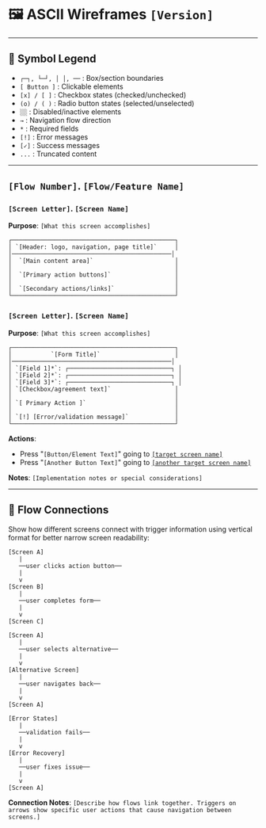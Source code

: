 # 🖼️ ASCII Wireframes `[Version]`

---

## 🔑 Symbol Legend

- `┌─┐, └─┘, │ │, ──` : Box/section boundaries
- `[ Button ]` : Clickable elements
- `[x] / [ ]` : Checkbox states (checked/unchecked)
- `(o) / ( )` : Radio button states (selected/unselected)
- `░░` : Disabled/inactive elements
- `→` : Navigation flow direction
- `*` : Required fields
- `[!]` : Error messages
- `[✓]` : Success messages
- `...` : Truncated content

---

## `[Flow Number]`. `[Flow/Feature Name]`

### `[Screen Letter]`. `[Screen Name]`

**Purpose**: `[What this screen accomplishes]`

```
┌──────────────────────────────────────────────┐
│ `[Header: logo, navigation, page title]`     │
│─────────────────────────────────────────────│
│  `[Main content area]`                       │
│                                              │
│  `[Primary action buttons]`                  │
│                                              │
│  `[Secondary actions/links]`                 │
└──────────────────────────────────────────────┘
```

### `[Screen Letter]`. `[Screen Name]`

**Purpose**: `[What this screen accomplishes]`

```
┌──────────────────────────────────────────────┐
│           `[Form Title]`                     │
│─────────────────────────────────────────────│
│ `[Field 1]*`: ┌─────────────────────────────┐ │
│ `[Field 2]*`: ┌─────────────────────────────┐ │ 
│ `[Field 3]*`: ┌─────────────────────────────┐ │
│ `[Checkbox/agreement text]`                  │
│                                              │
│ `[ Primary Action ]`                         │
│                                              │
│ `[!] [Error/validation message]`             │
└──────────────────────────────────────────────┘
```

**Actions**:
- Press "`[Button/Element Text]`" going to [`[target screen name]`](#target-screen-id)
- Press "`[Another Button Text]`" going to [`[another target screen name]`](#another-target-screen-id)

**Notes**: `[Implementation notes or special considerations]`

---

## 🔗 Flow Connections

Show how different screens connect with trigger information using vertical format for better narrow screen readability:

```
[Screen A]
   |
   ──user clicks action button──
   |
   v
[Screen B]
   |
   ──user completes form──
   |
   v
[Screen C]

[Screen A]
   |
   ──user selects alternative──
   |
   v
[Alternative Screen]
   |
   ──user navigates back──
   |
   v
[Screen A]

[Error States]
   |
   ──validation fails──
   |
   v
[Error Recovery]
   |
   ──user fixes issue──
   |
   v
[Screen A]
```

**Connection Notes**: `[Describe how flows link together. Triggers on arrows show specific user actions that cause navigation between screens.]`
